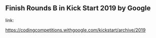 ## Finish Rounds B in Kick Start 2019 by Google

link:

https://codingcompetitions.withgoogle.com/kickstart/archive/2019
